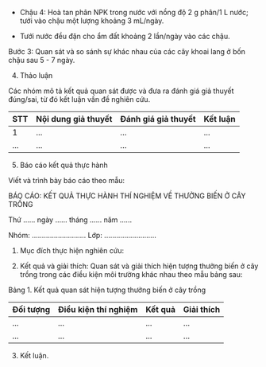 + Chậu 4: Hoà tan phân NPK trong nước với nồng độ 2 g phân/1 L nước; tưới vào chậu một lượng khoảng 3 mL/ngày.

- Tưới nước đều đặn cho ẩm đất khoảng 2 lần/ngày vào các chậu.

Bước 3: Quan sát và so sánh sự khác nhau của các cây khoai lang ở bốn chậu sau 5 - 7 ngày.

4. Thảo luận

Các nhóm mô tả kết quả quan sát được và đưa ra đánh giá giả thuyết đúng/sai, từ đó kết luận vấn đề nghiên cứu.

STT | Nội dung giả thuyết | Đánh giá giả thuyết | Kết luận
--- | --- | --- | ---
1 | ... | ... | ...
... | ... | ... | ...

5. Báo cáo kết quả thực hành

Viết và trình bày báo cáo theo mẫu:

BÁO CÁO: KẾT QUẢ THỰC HÀNH
THÍ NGHIỆM VỀ THƯỞNG BIẾN Ở CÂY TRỒNG

Thứ ...... ngày ...... tháng ...... năm ......

Nhóm: ........................... Lớp: ..........................

1. Mục đích thực hiện nghiên cứu:

2. Kết quả và giải thích:
   Quan sát và giải thích hiện tượng thưởng biến ở cây trồng trong các điều kiện môi trường khác nhau theo mẫu bảng sau:

Bảng 1. Kết quả quan sát hiện tượng thưởng biến ở cây trồng

Đối tượng | Điều kiện thí nghiệm | Kết quả | Giải thích
--- | --- | --- | ---
... | ... | ... | ...
... | ... | ... | ...

3. Kết luận.